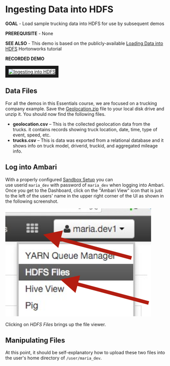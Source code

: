 # Ingesting Data into HDFS

**GOAL** - Load sample trucking data into HDFS for use by subsequent demos

**PREREQUISITE** - None

**SEE ALSO** - This demo is based on the publicly-available 
[Loading Data into HDFS](http://hortonworks.com/hadoop-tutorial/hello-world-an-introduction-to-hadoop-hcatalog-hive-and-pig/#section_4 "Tutorial: Loading Data") 
Hortonworks tutorial

**RECORDED DEMO**

<a href="http://www.youtube.com/watch?feature=player_embedded&v=T-mkrUyCRJs" target="_blank"><img src="http://img.youtube.com/vi/T-mkrUyCRJs/0.jpg" 
alt="Ingesting into HDFS" width="240" height="180" border="10" /></a>

## Data Files

For all the demos in this Essentials course, we are focused on a trucking company example.  Save the [Geolocation.zip](./Geolocation.zip) file to your
local disk drive and unzip it.  You should now find the following files.

* **geolocation.csv** – This is the collected geolocation data from the trucks. it contains records showing truck location, date, time, type of event, speed, etc.
* **trucks.csv** – This is data was exported from a relational database and it shows info on truck model, driverid, truckid, and aggregated mileage info.

## Log into Ambari

With a properly configured [Sandbox Setup](../SandboxSetup.md) you can  
use userid `maria_dev` with password of `maria_dev` when logging into Ambari.
Once you get to the Dashboard, click on the "Ambari View" icon that is
just to the left of the users' name in the upper right corner of the UI as
shown in the following screenshot.

![alt text](./images/SelectView.png "select view")

Clicking on _HDFS Files_ brings up the file viewer.

## Manipulating Files

At this point, it should be self-explanatory how to upload these two files 
into the user's home directory of `/user/maria_dev`.